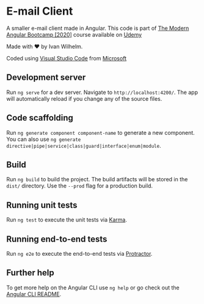 # E-mail Client

A smaller e-mail client made in Angular. This code is part of [The Modern Angular Bootcamp [2020]](https://www.udemy.com/course/the-modern-angular-bootcamp/) course available on [Udemy](https://www.udemy.com/course/the-modern-angular-bootcamp/)

Made with &hearts; by Ivan Wilhelm.

Coded using [Visual Studio Code](https://code.visualstudio.com/) from [Microsoft](https://www.microsoft.com)

## Development server

Run `ng serve` for a dev server. Navigate to `http://localhost:4200/`. The app will automatically reload if you change any of the source files.

## Code scaffolding

Run `ng generate component component-name` to generate a new component. You can also use `ng generate directive|pipe|service|class|guard|interface|enum|module`.

## Build

Run `ng build` to build the project. The build artifacts will be stored in the `dist/` directory. Use the `--prod` flag for a production build.

## Running unit tests

Run `ng test` to execute the unit tests via [Karma](https://karma-runner.github.io).

## Running end-to-end tests

Run `ng e2e` to execute the end-to-end tests via [Protractor](http://www.protractortest.org/).

## Further help

To get more help on the Angular CLI use `ng help` or go check out the [Angular CLI README](https://github.com/angular/angular-cli/blob/master/README.md).
